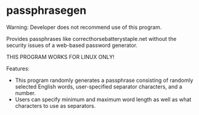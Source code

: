 # passphrasegen

Warning: Developer does not recommend use of this program.

Provides passphrases like correcthorsebatterystaple.net without the security issues of a web-based password generator.

THIS PROGRAM WORKS FOR LINUX ONLY!

Features:
- This program randomly generates a passphrase consisting of randomly selected English words, user-specified separator characters, and a number.
- Users can specify minimum and maximum word length as well as what characters to use as separators.
